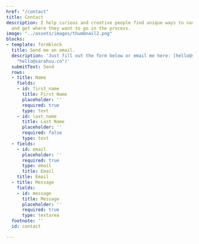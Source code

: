 ```yaml
---
href: "/contact"
title: Contact
description: I help curious and creative people find unique ways to navigate life
  and get where they want to go in the process.
image: "../assets/images/thumbnail2.png"
blocks:
- template: formblock
  title: Send me an email.
  description: 'Just fill out the form below or email me here: [hello@sarahsu.co](mailto:hello@sarahsu.co
    "hello@sarahsu.co")'
  submitText: Send
  rows:
  - title: Name
    fields:
    - id: first_name
      title: First Name
      placeholder: ''
      required: true
      type: text
    - id: last_name
      title: Last Name
      placeholder: ''
      required: false
      type: text
  - fields:
    - id: email
      placeholder: ''
      required: true
      type: email
      title: Email
    title: Email
  - title: Message
    fields:
    - id: message
      title: Message
      placeholder: ''
      required: true
      type: textarea
  footnote: ''
  id: contact

---
```

